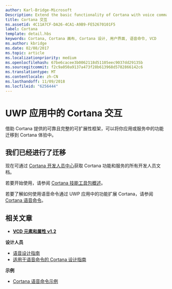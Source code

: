 ```yaml
---
author: Karl-Bridge-Microsoft
Description: Extend the basic functionality of Cortana with voice commands that activate a UWP app and execute a single action.
title: Cortana 交互
ms.assetid: 4C11A7CF-DA26-4CA1-A9B9-FE52670101F5
label: Cortana
template: detail.hbs
keywords: Cortana, Cortana 画布, Cortana 设计, 用户界面, 语音命令, VCD
ms.author: kbridge
ms.date: 02/08/2017
ms.topic: article
ms.localizationpriority: medium
ms.openlocfilehash: 67be6cacee3b0062118d51105eec9037dd29135b
ms.sourcegitcommit: f2c9a050a9137a473f28b613968d5782866142c6
ms.translationtype: MT
ms.contentlocale: zh-CN
ms.lasthandoff: 11/09/2018
ms.locfileid: "6256444"
---
```

# <a name="cortana-interactions-in-uwp-apps"></a>UWP 应用中的 Cortana 交互

借助 Cortana 提供的可靠且完整的可扩展性框架，可以将你应用或服务中的功能迁移到 Cortana 体验中。

## <a name="weve-moved"></a>我们已经进行了迁移

现在可通过 [Cortana 开发人员中心](https://developer.microsoft.com/cortana)获取 Cortana 功能和服务的所有开发人员文档。

若要开始使用，请参阅 [Cortana 技能工具包概述](https://docs.microsoft.com/cortana/skills/overview)。

若要了解如何使用语音命令通过 UWP 应用中的功能扩展 Cortana，请参阅 [Cortana 语音命令](https://docs.microsoft.com/cortana/voice-commands/vcd)。 

## <a name="related-articles"></a>相关文章

* [**VCD 元素和属性 v1.2**](https://docs.microsoft.com/uwp/schemas/voicecommands/voice-command-elements-and-attributes-1-2)

**设计人员**
* [语音设计指南](speech-interactions.md)
* [适用于语音命令的 Cortana 设计指南](https://docs.microsoft.com/cortana/voice-commands/voicecommand-design-guidelines)

**示例**
* [Cortana 语音命令示例](http://go.microsoft.com/fwlink/p/?LinkID=619899)
 

 




